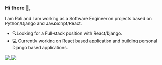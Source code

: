 ### Hi there 👋,

I am Rali and I am working as a Software Engineer on projects based on Python/Django and JavaScript/React.

* 🔍Looking for a Full-stack position with React/Django.
* 💻 Currently working on React based application and building personal Django based applications.


<a href="https://github.com/RalitsaTerzieva">
  <img align="center" src="https://github-readme-stats.vercel.app/api/top-langs/?username=RalitsaTerzieva&layout=compact" />
</a>
<a href="https://github.com/RalitsaTerzieva">
  <img align="center" src="https://github-readme-stats.vercel.app/api?username=RalitsaTerzieva&show_icons=true&theme=transparent" />
</a>




<!--
**RalitsaTerzieva/ralitsaterzieva** is a ✨ _special_ ✨ repository because its `README.md` (this file) appears on your GitHub profile.

Here are some ideas to get you started:

- 🔭 I’m currently working on ...
- 🌱 I’m currently learning ...
- 👯 I’m looking to collaborate on ...
- 🤔 I’m looking for help with ...
- 💬 Ask me about ...
- 📫 How to reach me: ...
- 😄 Pronouns: ...
- ⚡ Fun fact: ...
-->
